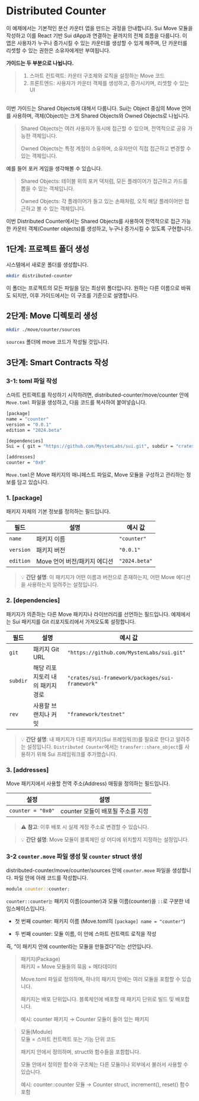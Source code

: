 # Distributed Counter

이 예제에서는 기본적인 분산 카운터 앱을 만드는 과정을 안내합니다. Sui Move 모듈을 작성하고 이를 React 기반 Sui dApp과 연결하는 끝까지의 전체 흐름을 다룹니다. 이 앱은 사용자가 누구나 증가시킬 수 있는 카운터를 생성할 수 있게 해주며, 단 카운터를 리셋할 수 있는 권한은 소유자에게만 부여됩니다.

**가이드는 두 부분으로 나뉩니다.**

> 1.  스마트 컨트랙트: 카운터 구조체와 로직을 설정하는 Move 코드
> 2.  프론트엔드: 사용자가 카운터 객체를 생성하고, 증가시키며, 리셋할 수 있는 UI

<br>
이번 가이드는 Shared Objects에 대해서 다룹니다. Sui는 Object 중심의 Move 언어를 사용하며, 객체(Object)는 크게 Shared Objects와 Owned Objects로 나뉩니다.

> Shared Objects는 여러 사용자가 동시에 접근할 수 있으며, 전역적으로 공유 가능한 객체입니다.
>
> Owned Objects는 특정 계정이 소유하며, 소유자만이 직접 접근하고 변경할 수 있는 객체입니다.

예를 들어 포커 게임을 생각해볼 수 있습니다.

> Shared Objects: 테이블 위의 포커 덱처럼, 모든 플레이어가 접근하고 카드를 뽑을 수 있는 객체입니다.
>
> Owned Objects: 각 플레이어가 들고 있는 손패처럼, 오직 해당 플레이어만 접근하고 볼 수 있는 객체입니다.

이번 Distributed Counter에서는 Shared Objects를 사용하여 전역적으로 접근 가능한 카운터 객체(Counter objects)를 생성하고, 누구나 증가시킬 수 있도록 구현합니다.

## 1단계: 프로젝트 폴더 생성

시스템에서 새로운 폴더를 생성합니다.

```bash
mkdir distributed-counter
```

이 폴더는 프로젝트의 모든 파일을 담는 최상위 폴더입니다.
원하는 다른 이름으로 바꿔도 되지만, 이후 가이드에서는 이 구조를 기준으로 설명합니다.

## 2단계: Move 디렉토리 생성

```bash
mkdir ./move/counter/sources
```

`sources` 폴더에 move 코드가 작성될 것입니다.

## 3단계: Smart Contracts 작성

### 3-1: toml 파일 작성

스마트 컨트랙트를 작성하기 시작하려면, distributed-counter/move/counter 안에 `Move.toml` 파일을 생성하고, 다음 코드를 복사하여 붙여넣습니다.

```bash
[package]
name = "counter"
version = "0.0.1"
edition = "2024.beta"

[dependencies]
Sui = { git = "https://github.com/MystenLabs/sui.git", subdir = "crates/sui-framework/packages/sui-framework", rev = "framework/testnet" }

[addresses]
counter = "0x0"
```

`Move.toml`은 Move 패키지의 매니페스트 파일로, Move 모듈을 구성하고 관리하는 정보를 담고 있습니다.

### 1. [package]

패키지 자체의 기본 정보를 정의하는 필드입니다.

| 필드      | 설명                         | 예시 값       |
| --------- | ---------------------------- | ------------- |
| `name`    | 패키지 이름                  | `"counter"`   |
| `version` | 패키지 버전                  | `"0.0.1"`     |
| `edition` | Move 언어 버전/패키지 에디션 | `"2024.beta"` |

> 💡 **간단 설명**: 이 패키지가 어떤 이름과 버전으로 존재하는지, 어떤 Move 에디션을 사용하는지 알려주는 설정입니다.

### 2. [dependencies]

패키지가 의존하는 다른 Move 패키지나 라이브러리를 선언하는 필드입니다. 예제에서는 Sui 패키지를 Git 리포지토리에서 가져오도록 설정합니다.

| 필드     | 설명                             | 예시 값                                         |
| -------- | -------------------------------- | ----------------------------------------------- |
| `git`    | 패키지 Git URL                   | `"https://github.com/MystenLabs/sui.git"`       |
| `subdir` | 해당 리포지토리 내의 패키지 경로 | `"crates/sui-framework/packages/sui-framework"` |
| `rev`    | 사용할 브랜치나 커밋             | `"framework/testnet"`                           |

> 💡 **간단 설명**: 내 패키지가 다른 패키지(Sui 프레임워크)를 필요로 한다고 알려주는 설정입니다. `Distributed Counter`에서는 `transfer::share_object`를 사용하기 위해 Sui 프레임워크를 추가했습니다.

### 3. [addresses]

Move 패키지에서 사용할 전역 주소(Address) 매핑을 정의하는 필드입니다.

| 설정              | 설명                              |
| ----------------- | --------------------------------- |
| `counter = "0x0"` | counter 모듈이 배포될 주소를 지정 |

> ⚠️ **참고**: 이후 배포 시 실제 계정 주소로 변경할 수 있습니다.

> 💡 **간단 설명**: Move 모듈이 블록체인 상 어디에 위치할지 지정하는 설정입니다.

### 3-2 `counter.move` 파일 생성 및 `counter` struct 생성

distributed-counter/move/counter/sources 안에 `counter.move` 파일을 생성합니다.
파일 안에 아래 코드를 작성합니다.

```rust
module counter::counter;
```

`counter::counter는` 패키지 이름(counter)과 모듈 이름(counter)을 `::`로 구분한 네임스페이스입니다.

- 첫 번째 counter: 패키지 이름 (Move.toml의 `[package] name = "counter"`)

- 두 번째 counter: 모듈 이름, 이 안에 스마트 컨트랙트 로직을 작성

즉, “이 패키지 안에 counter라는 모듈을 만들겠다”라는 선언입니다.

> 패키지(Package) <br>
> 패키지 = Move 모듈들의 묶음 + 메타데이터
>
> Move.toml 파일로 정의하며, 하나의 패키지 안에는 여러 모듈을 포함할 수 있습니다.
>
> 패키지는 배포 단위입니다. 블록체인에 배포할 때 패키지 단위로 빌드 및 배포합니다.
>
> 예시: counter 패키지 → Counter 모듈이 들어 있는 패키지

> 모듈(Module) <br>
> 모듈 = 스마트 컨트랙트 또는 기능 단위 코드
>
> 패키지 안에서 정의하며, struct와 함수들을 포함합니다.
>
> 모듈 안에서 정의한 함수와 구조체는 다른 모듈이나 외부에서 불러서 사용할 수 있습니다.
>
> 예시: counter::counter 모듈 → Counter struct, increment(), reset() 함수 포함
